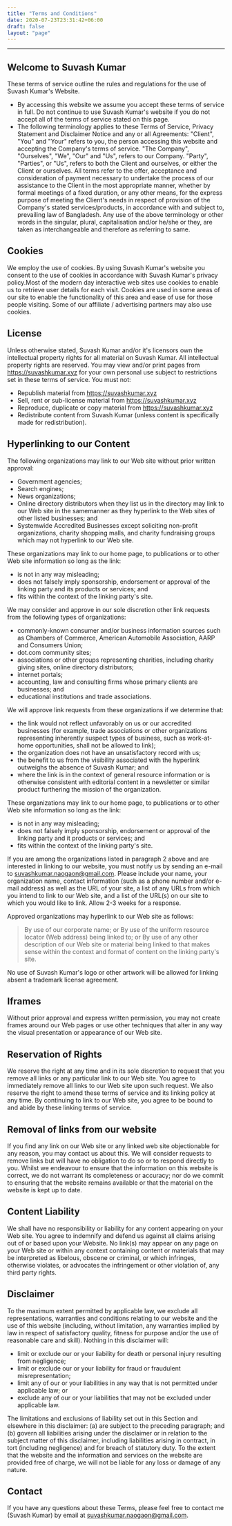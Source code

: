 ```yaml
---
title: "Terms and Conditions"
date: 2020-07-23T23:31:42+06:00
draft: false
layout: "page"
---
```


---------
## Welcome to Suvash Kumar
These terms of service outline the rules and regulations for the use of Suvash Kumar's Website.
	
* By accessing this website we assume you accept these terms of service in full. Do not continue to use Suvash Kumar's website if you do not accept all of the terms of service stated on this page.
* The following terminology applies to these Terms of Service, Privacy Statement and Disclaimer Notice and any or all Agreements: "Client", "You" and "Your" refers to you, the person accessing this website and accepting the Company's terms of service. "The Company", "Ourselves", "We", "Our" and "Us", refers to our Company. "Party", "Parties", or "Us", refers to both the Client and ourselves, or either the Client or ourselves. All terms refer to the offer, acceptance and consideration of payment necessary to undertake the process of our assistance to the Client in the most appropriate manner, whether by formal meetings of a fixed duration, or any other means, for the express purpose of meeting the Client's needs in respect of provision of the Company's stated services/products, in accordance with and subject to, prevailing law of Bangladesh. Any use of the above terminology or other words in the singular, plural, capitalisation and/or he/she or they, are taken as interchangeable and therefore as referring to same.

## Cookies
We employ the use of cookies. By using Suvash Kumar's website you consent to the use of cookies in accordance with Suvash Kumar's privacy policy.Most of the modern day interactive web sites use cookies to enable us to retrieve user details for each visit. Cookies are used in some areas of our site to enable the functionality of this area and ease of use for those people visiting. Some of our  affiliate / advertising partners may also use cookies.

## License
Unless otherwise stated, Suvash Kumar and/or it's licensors own the intellectual property rights for all material on Suvash Kumar. All intellectual property rights are reserved. You may view and/or print pages from https://suvashkumar.xyz for your own personal use subject to restrictions set in these terms of service.
You must not:
* Republish material from https://suvashkumar.xyz
* Sell, rent or sub-license material from https://suvashkumar.xyz
* Reproduce, duplicate or copy material from https://suvashkumar.xyz
* Redistribute content from Suvash Kumar (unless content is specifically made for redistribution).

## Hyperlinking to our Content
The following organizations may link to our Web site without prior written approval:
* Government agencies;
* Search engines;
* News organizations;
* Online directory distributors when they list us in the directory may link to our Web site in the samemanner as they hyperlink to the Web sites of other listed businesses;
    and
* Systemwide Accredited Businesses except soliciting non-profit organizations, charity shopping malls, and charity fundraising groups which may not hyperlink to our Web site.
			
These organizations may link to our home page, to publications or to other Web site information so long as the link:
* is not in any way misleading;
* does not falsely imply sponsorship, endorsement or approval of the linking party and its products or services;
    and 
* fits within the context of the linking party's site.
		
We may consider and approve in our sole discretion other link requests from the following types of organizations:
* commonly-known consumer and/or business information sources such as Chambers of Commerce, American Automobile Association, AARP and Consumers Union;
* dot.com community sites;
* associations or other groups representing charities, including charity giving sites, online directory distributors;
* internet portals;
* accounting, law and consulting firms whose primary clients are businesses;
    and
* educational institutions and trade associations.
			
		
We will approve link requests from these organizations if we determine that: 
* the link would not reflect unfavorably on us or our accredited businesses (for example, trade associations or other organizations representing inherently suspect types of business, such as work-at-home opportunities, shall not be allowed to link);
* the organization does not have an unsatisfactory record with us;
* the benefit to us from the visibility associated with the hyperlink outweighs the absence of Suvash Kumar;
    and
* where the link is in the context of general resource information or is otherwise consistent with editorial content in a newsletter or similar product furthering the mission of the organization.

These organizations may link to our home page, to publications or to other Web site information so long as the link:
* is not in any way misleading;
* does not falsely imply sponsorship, endorsement or approval of the linking party and it products or services;
    and
*  fits within the context of the linking party's site.

If you are among the organizations listed in paragraph 2 above and are interested in linking to our website, you must notify us by sending an e-mail to suvashkumar.naogaon@gmail.com. Please include your name, your organization name, contact information (such as a phone number and/or e-mail address) as well as the URL of your site, a list of any URLs from which you intend to link to our Web site, and a list of the URL(s) on our site to which you would like to link. Allow 2-3 weeks for a response.

Approved organizations may hyperlink to our Web site as follows:
>By use of our corporate name; or By use of the uniform resource locator (Web address) being linked to; or By use of any other description of our Web site or material being linked to that makes sense within the context and format of content on the linking party's site.
	
No use of Suvash Kumar's logo or other artwork will be allowed for linking absent a trademark license agreement.

## Iframes
Without prior approval and express written permission, you may not create frames around our Web pages or use other techniques that alter in any way the visual presentation or appearance of our Web site.

## Reservation of Rights
We reserve the right at any time and in its sole discretion to request that you remove all links or any particular link to our Web site. You agree to immediately remove all links to our Web site upon such request. We also reserve the right to amend these terms of service and its linking policy at any time. By continuing to link to our Web site, you agree to be bound to and abide by these linking terms of service.

## Removal of links from our website
If you find any link on our Web site or any linked web site objectionable for any reason, you may contact us about this. We will consider requests to remove links but will have no obligation to do so or to respond directly to you. Whilst we endeavour to ensure that the information on this website is correct, we do not warrant its completeness or accuracy; nor do we commit to ensuring that the website remains available or that the material on the website is kept up to date.

## Content Liability
We shall have no responsibility or liability for any content appearing on your Web site. You agree to indemnify and defend us against all claims arising out of or based upon your Website. No link(s) may appear on any page on your Web site or within any context containing content or materials that may be interpreted as libelous, obscene or criminal, or which infringes, otherwise violates, or advocates the infringement or other violation of, any third party rights.

## Disclaimer
To the maximum extent permitted by applicable law, we exclude all representations, warranties and conditions relating to our website and the use of this website (including, without limitation, any warranties implied by law in respect of satisfactory quality, fitness for purpose and/or the use of reasonable care and skill). Nothing in this disclaimer will:
	
* limit or exclude our or your liability for death or personal injury resulting from negligence;
* limit or exclude our or your liability for fraud or fraudulent misrepresentation;
* limit any of our or your liabilities in any way that is not permitted under applicable law; or
* exclude any of our or your liabilities that may not be excluded under applicable law.
	
The limitations and exclusions of liability set out in this Section and elsewhere in this disclaimer: (a) are subject to the preceding paragraph; and (b) govern all liabilities arising under the disclaimer or in relation to the subject matter of this disclaimer, including liabilities arising in contract, in tort (including negligence) and for breach of statutory duty. To the extent that the website and the information and services on the website are provided free of charge, we will not be liable for any loss or damage of any nature.

## Contact
If you have any questions about these Terms, please feel free to contact me (Suvash Kumar) by email at suvashkumar.naogaon@gmail.com. 